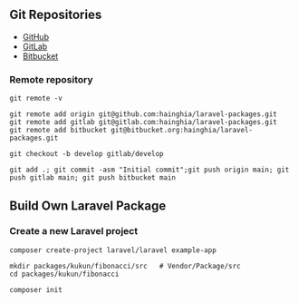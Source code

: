 
## Git Repositories

- [GitHub](https://github.com/hainghia/laravel-packages)
- [GitLab](https://gitlab.com/hainghia/laravel-packages)
- [Bitbucket](https://bitbucket.org/hainghia/laravel-packages)

### Remote repository

```shell
git remote -v

git remote add origin git@github.com:hainghia/laravel-packages.git
git remote add gitlab git@gitlab.com:hainghia/laravel-packages.git
git remote add bitbucket git@bitbucket.org:hainghia/laravel-packages.git

git checkout -b develop gitlab/develop

git add .; git commit -asm "Initial commit";git push origin main; git push gitlab main; git push bitbucket main
```

## Build Own Laravel Package
### Create a new Laravel project
```shell
composer create-project laravel/laravel example-app
```
```shell
mkdir packages/kukun/fibonacci/src   # Vendor/Package/src
cd packages/kukun/fibonacci

composer init
```
